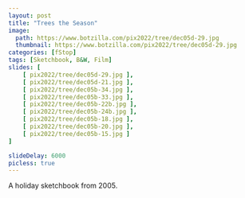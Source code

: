 ```yaml
---
layout: post
title: "Trees the Season"
image:
  path: https://www.botzilla.com/pix2022/tree/dec05d-29.jpg
  thumbnail: https://www.botzilla.com/pix2022/tree/dec05d-29.jpg
categories: [fStop]
tags: [Sketchbook, B&W, Film]
slides: [ 
    [ pix2022/tree/dec05d-29.jpg ],
    [ pix2022/tree/dec05d-21.jpg ],
    [ pix2022/tree/dec05b-34.jpg ],
    [ pix2022/tree/dec05b-33.jpg ],
    [ pix2022/tree/dec05b-22b.jpg ],
    [ pix2022/tree/dec05b-24b.jpg ],
    [ pix2022/tree/dec05b-18.jpg ],
    [ pix2022/tree/dec05b-20.jpg ],
    [ pix2022/tree/dec05b-15.jpg ]
]

slideDelay: 6000
picless: true
---
```


A holiday sketchbook from 2005.

<!--more-->



